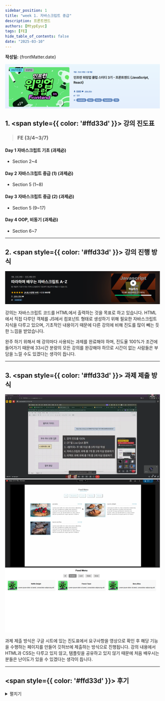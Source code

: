 ```yaml
---
sidebar_position: 1
title: "week 1. 자바스크립트 중급"
description: 프론트엔드
authors: [MtypEyuc]
tags: [FE]
hide_table_of_contents: false
date: "2025-03-10"
---
```

**작성일:** {frontMatter.date}

![banner.webp](../../../static/img/FE%20-%20%ED%94%84%EB%A1%A0%ED%8A%B8%EC%97%94%EB%93%9C%20JS%2CREACT/banner.webp)
## 1. <span style={{ color: '#ffd33d' }}> 강의 진도표 </span>

> ### FE (3/4~3/7)
#### Day 1 자바스크립트 기초 (과제必)
- Section 2~4
#### Day 2 자바스크립트 중급 (1) (과제必)
- Section 5 (1~8)
#### Day 3 자바스크립트 중급 (2) (과제必)
- Section 5 (9~17)
#### Day 4 OOP, 비동기 (과제必)
- Section 6~7

---

## 2.  <span style={{ color: '#ffd33d' }}> 강의 진행 방식 </span>
![01.webp](../../../static/img/FE%20-%20프론트엔드%20JS,REACT/01/01.webp)

강의는 자바스크립트 코드를 HTML에서 출력하는 것을 목표로 하고 있습니다. HTML에서 직접 다루던 객체를 JS에서 컴포넌트 형태로 생성하기 위해 필요한 자바스크립트 지식을 다루고 있으며,
기초적인 내용이기 때문에 다른 강의에 비해 진도를 많이 빼는 듯한 느낌을 받았습니다.  

완주 하기 위해서 매 강의마다 사용되는 과제를 완료해야 하며, 진도율 100%가 조건에 들어가기 때문에 33시간 분량의 모든 강의를 완강해야 하므로 시간이 없는 사람들은 부담을 느낄 수도 있겠다는 생각이 듭니다.  

---

## 3.  <span style={{ color: '#ffd33d' }}> 과제 제출 방식 </span>
![02.webp](../../../static/img/FE%20-%20프론트엔드%20JS,REACT/01/02.webp)
![03.webp](../../../static/img/FE%20-%20프론트엔드%20JS,REACT/01/03.webp)
![04.webp](../../../static/img/FE%20-%20프론트엔드%20JS,REACT/01/04.webp)

과제 제출 방식은 구글 시트에 있는 진도표에서 요구사항을 영상으로 확인 후 해당 기능을 수행하는 페이지를 만들어 깃허브에 제출하는 방식으로 진행됩니다.
강의 내용에서 HTML과 CSS는 다루고 있지 않고, 템플릿을 공유하고 있지 않기 때문에 처음 배우시는 분들은 난이도가 있을 수 있겠다는 생각이 듭니다.


---
## <span style={{ color: '#ffd33d' }}> 후기 </span>
<details>
<summary> 펼치기 </summary>

**Liked** : 좋았던 점은 무엇인가?
- 기초 복습과 방향성
  - 자바스크립트의 기초를 복습하고 앞으로 리액트에서 사용될 기초적인 기능들을 자세하게 알려주는 강의였습니다.

**Lacked** : 아쉬웠던 점, 부족한 점은 무엇인가?
- 이론 중심의 강의
    - 앞으로 어떤 것을 배우게 될지 아는 사람들에게는 복습의 기회가 될 수 있겠지만, 개인적인 생각으론 처음 배우는 사람들에게는 이론적인 내용이 많아 배우기 어려울 것 같습니다.

**Learned** : 배운 점은 무엇인가? (깨달은것, 인사이트, 기억하고 싶은 것 등)
- 기초 보완
    - 사이트 템플릿을 사용하던 입장으론 DOM 객체를 직접적으로 다룰 일이 별로 없었기 때문에 과제를 만드는 과정에서 부족한 점을 찾아낼 수 있었습니다.


**Longed for** : 앞으로 바라는 것은 무엇인가? (앞으로 어떤 행동을 할것인지)
- 목표는 완주
    - 완주를 목표로 하고 있기 때문에 착실하게 강의를 듣고 과제를 수행하는 것을 목표로 하고 있습니다. 
</details>



